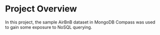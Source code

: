 # Project Overview
In this project, the sample AirBnB dataset in MongoDB Compass was used to gain some exposure to NoSQL querying. 
